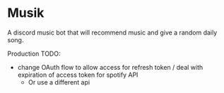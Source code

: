 # Musik
A discord music bot that will recommend music and give a random daily song.

Production TODO:
- change OAuth flow to allow access for refresh token / deal with expiration of access token for spotify API
  - Or use a different api

